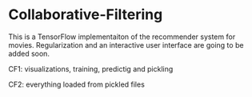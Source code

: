 # Collaborative-Filtering
This is a TensorFlow implementaiton of the recommender system for movies. Regularization and an interactive user interface are going to be added soon. 

CF1: visualizations, training, predictig and pickling

CF2: everything loaded from pickled files
